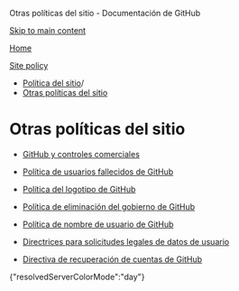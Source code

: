 Otras políticas del sitio - Documentación de GitHub

[Skip to main content](#main-content)

[Home](/es)

[Site policy](/es/site-policy)

* [Política del sitio](/es/site-policy)/
* [Otras políticas del sitio](/es/site-policy/other-site-policies)

Otras políticas del sitio
==========

* [GitHub y controles comerciales](/es/site-policy/other-site-policies/github-and-trade-controls)

* [Política de usuarios fallecidos de GitHub](/es/site-policy/other-site-policies/github-deceased-user-policy)

* [Política del logotipo de GitHub](/es/site-policy/other-site-policies/github-logo-policy)

* [Política de eliminación del gobierno de GitHub](/es/site-policy/other-site-policies/github-government-takedown-policy)

* [Política de nombre de usuario de GitHub](/es/site-policy/other-site-policies/github-username-policy)

* [Directrices para solicitudes legales de datos de usuario](/es/site-policy/other-site-policies/guidelines-for-legal-requests-of-user-data)

* [Directiva de recuperación de cuentas de GitHub](/es/site-policy/other-site-policies/github-account-recovery-policy)

{"resolvedServerColorMode":"day"}
